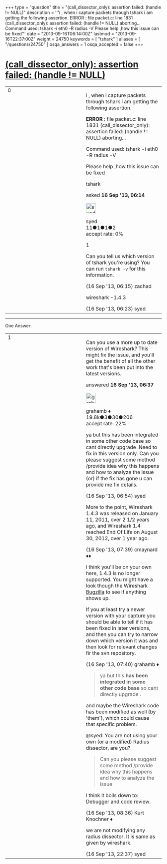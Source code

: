 +++
type = "question"
title = "(call_dissector_only): assertion failed: (handle != NULL)"
description = '''i , when i capture packets through tshark i am getting the following assertion.  ERROR : file packet.c: line 1831 (call_dissector_only): assertion failed: (handle != NULL) aborting... Command used: tshark -i eth0 -R radius -V Please help ,how this issue can be fixed'''
date = "2013-09-16T06:14:00Z"
lastmod = "2013-09-16T22:37:00Z"
weight = 24750
keywords = [ "tshark" ]
aliases = [ "/questions/24750" ]
osqa_answers = 1
osqa_accepted = false
+++

<div class="headNormal">

# [(call\_dissector\_only): assertion failed: (handle != NULL)](/questions/24750/call_dissector_only-assertion-failed-handle-null)

</div>

<div id="main-body">

<div id="askform">

<table id="question-table" style="width:100%;"><colgroup><col style="width: 50%" /><col style="width: 50%" /></colgroup><tbody><tr class="odd"><td style="width: 30px; vertical-align: top"><div class="vote-buttons"><span id="post-24750-upvote" class="ajax-command post-vote up" rel="nofollow" title="I like this post (click again to cancel)"> </span><div id="post-24750-score" class="post-score" title="current number of votes">0</div><span id="post-24750-downvote" class="ajax-command post-vote down" rel="nofollow" title="I dont like this post (click again to cancel)"> </span> <span id="favorite-mark" class="ajax-command favorite-mark" rel="nofollow" title="mark/unmark this question as favorite (click again to cancel)"> </span><div id="favorite-count" class="favorite-count"></div></div></td><td><div id="item-right"><div class="question-body"><p>i , when i capture packets through tshark i am getting the following assertion.</p><p><strong>ERROR</strong> : file packet.c: line 1831 (call_dissector_only): assertion failed: (handle != NULL) aborting...</p><p>Command used: tshark -i eth0 -R radius -V</p><p>Please help ,how this issue can be fixed</p></div><div id="question-tags" class="tags-container tags"><span class="post-tag tag-link-tshark" rel="tag" title="see questions tagged &#39;tshark&#39;">tshark</span></div><div id="question-controls" class="post-controls"></div><div class="post-update-info-container"><div class="post-update-info post-update-info-user"><p>asked <strong>16 Sep '13, 06:14</strong></p><img src="https://secure.gravatar.com/avatar/0c1a667d74db34a1ba8c5cec1558e667?s=32&amp;d=identicon&amp;r=g" class="gravatar" width="32" height="32" alt="syed&#39;s gravatar image" /><p><span>syed</span><br />
<span class="score" title="11 reputation points">11</span><span title="1 badges"><span class="badge1">●</span><span class="badgecount">1</span></span><span title="1 badges"><span class="silver">●</span><span class="badgecount">1</span></span><span title="2 badges"><span class="bronze">●</span><span class="badgecount">2</span></span><br />
<span class="accept_rate" title="Rate of the user&#39;s accepted answers">accept rate:</span> <span title="syed has no accepted answers">0%</span></p></div></div><div id="comments-container-24750" class="comments-container"><span id="24751"></span><div id="comment-24751" class="comment"><div id="post-24751-score" class="comment-score">1</div><div class="comment-text"><p>Can you tell us which version of tshark you're using? You can run <code>tshark -v</code> for this information.</p></div><div id="comment-24751-info" class="comment-info"><span class="comment-age">(16 Sep '13, 06:15)</span> <span class="comment-user userinfo">zachad</span></div></div><span id="24752"></span><div id="comment-24752" class="comment"><div id="post-24752-score" class="comment-score"></div><div class="comment-text"><p>wireshark -1.4.3</p></div><div id="comment-24752-info" class="comment-info"><span class="comment-age">(16 Sep '13, 06:23)</span> <span class="comment-user userinfo">syed</span></div></div></div><div id="comment-tools-24750" class="comment-tools"></div><div class="clear"></div><div id="comment-24750-form-container" class="comment-form-container"></div><div class="clear"></div></div></td></tr></tbody></table>

------------------------------------------------------------------------

<div class="tabBar">

<span id="sort-top"></span>

<div class="headQuestions">

One Answer:

</div>

</div>

<span id="24754"></span>

<div id="answer-container-24754" class="answer">

<table style="width:100%;"><colgroup><col style="width: 50%" /><col style="width: 50%" /></colgroup><tbody><tr class="odd"><td style="width: 30px; vertical-align: top"><div class="vote-buttons"><span id="post-24754-upvote" class="ajax-command post-vote up" rel="nofollow" title="I like this post (click again to cancel)"> </span><div id="post-24754-score" class="post-score" title="current number of votes">1</div><span id="post-24754-downvote" class="ajax-command post-vote down" rel="nofollow" title="I dont like this post (click again to cancel)"> </span></div></td><td><div class="item-right"><div class="answer-body"><p>Can you use a more up to date version of Wireshark? This might fix the issue, and you'll get the benefit of all the other work that's been put into the latest versions.</p></div><div class="answer-controls post-controls"></div><div class="post-update-info-container"><div class="post-update-info post-update-info-user"><p>answered <strong>16 Sep '13, 06:37</strong></p><img src="https://secure.gravatar.com/avatar/d2a7e24ca66604c749c7c88c1da8ff78?s=32&amp;d=identicon&amp;r=g" class="gravatar" width="32" height="32" alt="grahamb&#39;s gravatar image" /><p><span>grahamb ♦</span><br />
<span class="score" title="19834 reputation points"><span>19.8k</span></span><span title="3 badges"><span class="badge1">●</span><span class="badgecount">3</span></span><span title="30 badges"><span class="silver">●</span><span class="badgecount">30</span></span><span title="206 badges"><span class="bronze">●</span><span class="badgecount">206</span></span><br />
<span class="accept_rate" title="Rate of the user&#39;s accepted answers">accept rate:</span> <span title="grahamb has 274 accepted answers">22%</span></p></div></div><div id="comments-container-24754" class="comments-container"><span id="24757"></span><div id="comment-24757" class="comment"><div id="post-24757-score" class="comment-score"></div><div class="comment-text"><p>ya but this has been integrated in some other code base so cant directly upgrade .Need to fix in this version only. Can you please suggest some method /provide idea why this happens and how to analyze the issue (or) if the fix has gone u can provide me fix details.</p></div><div id="comment-24757-info" class="comment-info"><span class="comment-age">(16 Sep '13, 06:54)</span> <span class="comment-user userinfo">syed</span></div></div><span id="24765"></span><div id="comment-24765" class="comment"><div id="post-24765-score" class="comment-score"></div><div class="comment-text"><p>More to the point, Wireshark 1.4.3 was released on January 11, 2011, over 2 1/2 years ago, and Wireshark 1.4 reached End Of Life on August 30, 2012, over 1 year ago.</p></div><div id="comment-24765-info" class="comment-info"><span class="comment-age">(16 Sep '13, 07:39)</span> <span class="comment-user userinfo">cmaynard ♦♦</span></div></div><span id="24766"></span><div id="comment-24766" class="comment"><div id="post-24766-score" class="comment-score"></div><div class="comment-text"><p>I think you'll be on your own here, 1.4.3 is no longer supported. You might have a look though the Wireshark <a href="https://bugs.wireshark.org/bugzilla/">Bugzilla</a> to see if anything shows up.</p><p>If you at least try a newer version with your capture you should be able to tell if it has been fixed in later versions, and then you can try to narrow down which version it was and then look for relevant changes fir the svn repository.</p></div><div id="comment-24766-info" class="comment-info"><span class="comment-age">(16 Sep '13, 07:40)</span> <span class="comment-user userinfo">grahamb ♦</span></div></div><span id="24771"></span><div id="comment-24771" class="comment"><div id="post-24771-score" class="comment-score"></div><div class="comment-text"><blockquote><p>ya but this <strong>has been integrated in some other code base</strong> so cant directly upgrade .</p></blockquote><p>and maybe the Wireshark code has been modified as well (by 'them'), which could cause that specific problem.</p><p><span>@syed</span>: You are not using your own (or a modified) Radius dissector, are you?</p><blockquote><p>Can you please suggest some method /provide idea why this happens and how to analyze the issue</p></blockquote><p>I think it boils down to: Debugger and code review.</p></div><div id="comment-24771-info" class="comment-info"><span class="comment-age">(16 Sep '13, 08:36)</span> <span class="comment-user userinfo">Kurt Knochner ♦</span></div></div><span id="24795"></span><div id="comment-24795" class="comment"><div id="post-24795-score" class="comment-score"></div><div class="comment-text"><p>we are not modifying any radius dissector. It is same as given by wireshark.</p></div><div id="comment-24795-info" class="comment-info"><span class="comment-age">(16 Sep '13, 22:37)</span> <span class="comment-user userinfo">syed</span></div></div></div><div id="comment-tools-24754" class="comment-tools"></div><div class="clear"></div><div id="comment-24754-form-container" class="comment-form-container"></div><div class="clear"></div></div></td></tr></tbody></table>

</div>

<div class="paginator-container-left">

</div>

</div>

</div>

